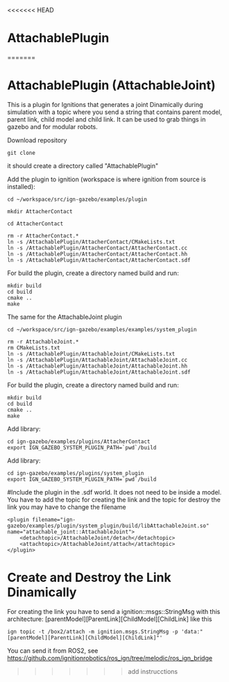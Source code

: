 <<<<<<< HEAD
# AttachablePlugin
=======
# AttachablePlugin (AttachableJoint)
This is a plugin for Ignitions that generates a joint Dinamically during simulation with a topic where you send a string that contains parent model, parent link, child model and child link.
It can be used to grab things in gazebo and for modular robots.

Download repository
~~~
git clone 
~~~
it should create a directory called "AttachablePlugin"


Add the plugin to ignition (workspace is where ignition from source is installed):
~~~
cd ~/workspace/src/ign-gazebo/examples/plugin

mkdir AttacherContact

cd AttacherContact

rm -r AttacherContact.*
ln -s /AttachablePlugin/AttacherContact/CMakeLists.txt 
ln -s /AttachablePlugin/AttacherContact/AttacherContact.cc 
ln -s /AttachablePlugin/AttacherContact/AttacherContact.hh
ln -s /AttachablePlugin/AttacherContact/AttacherContact.sdf
~~~


For build the plugin, create a directory named build and run:
~~~
mkdir build
cd build
cmake ..
make
~~~


The same for the AttachableJoint plugin

~~~
cd ~/workspace/src/ign-gazebo/examples/examples/system_plugin

rm -r AttachableJoint.*
rm CMakeLists.txt
ln -s /AttachablePlugin/AttachableJoint/CMakeLists.txt 
ln -s /AttachablePlugin/AttachableJoint/AttachableJoint.cc 
ln -s /AttachablePlugin/AttachableJoint/AttachableJoint.hh
ln -s /AttachablePlugin/AttachableJoint/AttachableJoint.sdf

~~~


For build the plugin, create a directory named build and run:
~~~
mkdir build
cd build
cmake ..
make
~~~


Add library:
~~~
cd ign-gazebo/examples/plugins/AttacherContact
export IGN_GAZEBO_SYSTEM_PLUGIN_PATH=`pwd`/build
~~~

Add library:
~~~
cd ign-gazebo/examples/plugins/system_plugin
export IGN_GAZEBO_SYSTEM_PLUGIN_PATH=`pwd`/build
~~~

#Include the plugin in the .sdf world.
It does not need to be inside a model. You have to add the topic for creating the link and the topic for destroy the link
you may have to change the filename
~~~
<plugin filename="ign-gazebo/examples/plugin/system_plugin/build/libAttachableJoint.so" name="attachable_joint::AttachableJoint">
    <detachtopic>/AttachableJoint/detach</detachtopic>
    <attachtopic>/AttachableJoint/attach</attachtopic>
</plugin>
~~~

# Create and Destroy the Link Dinamically

For creating the link you have to send a ignition::msgs::StringMsg with this architecture:
[parentModel][ParentLink][ChildModel][ChildLink]
like this
~~~
ign topic -t /box2/attach -m ignition.msgs.StringMsg -p 'data:"[parentModel][ParentLink][ChildModel][ChildLink]"'
~~~
You can send it from ROS2, see https://github.com/ignitionrobotics/ros_ign/tree/melodic/ros_ign_bridge

>>>>>>> add instrucctions
